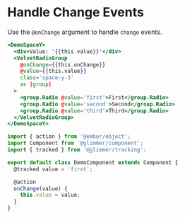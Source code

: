 # Handle Change Events

Use the `@onChange` argument to handle `change` events.

```hbs template
<DemoSpaceY>
  <div>Value: '{{this.value}}'</div>
  <VelvetRadioGroup
    @onChange={{this.onChange}}
    @value={{this.value}}
    class='space-y-3'
    as |group|
  >
    <group.Radio @value='first'>First</group.Radio>
    <group.Radio @value='second'>Second</group.Radio>
    <group.Radio @value='third'>Third</group.Radio>
  </VelvetRadioGroup>
</DemoSpaceY>
```

```js component
import { action } from '@ember/object';
import Component from '@glimmer/component';
import { tracked } from '@glimmer/tracking';

export default class DemoComponent extends Component {
  @tracked value = 'first';

  @action
  onChange(value) {
    this.value = value;
  }
}
```
